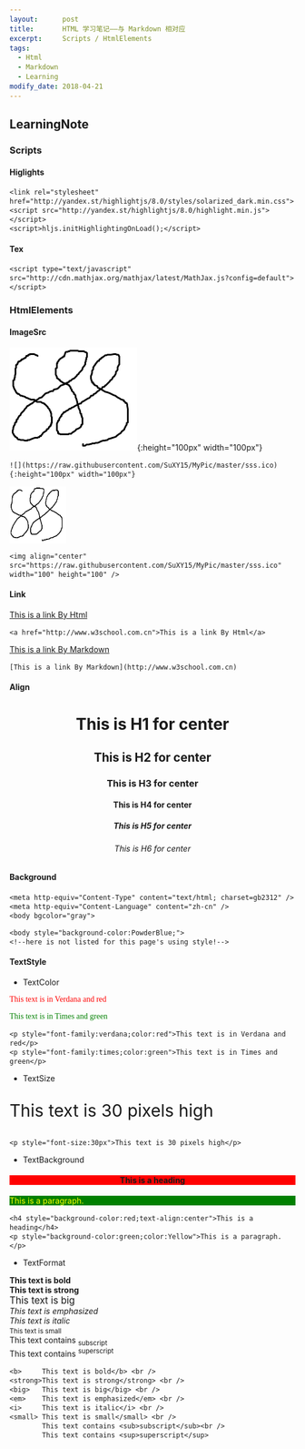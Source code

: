 ```yaml
---
layout:      post
title:       HTML 学习笔记——与 Markdown 相对应
excerpt:     Scripts / HtmlElements
tags:
  - Html
  - Markdown
  - Learning
modify_date: 2018-04-21
---
```


## LearningNote
### Scripts
#### Higlights

```
<link rel="stylesheet" href="http://yandex.st/highlightjs/8.0/styles/solarized_dark.min.css">
<script src="http://yandex.st/highlightjs/8.0/highlight.min.js"></script>
<script>hljs.initHighlightingOnLoad();</script>
```

#### Tex

```
<script type="text/javascript" src="http://cdn.mathjax.org/mathjax/latest/MathJax.js?config=default"></script>
```

### HtmlElements
#### ImageSrc
![](https://raw.githubusercontent.com/SuXY15/MyPic/master/sss.ico){:height="100px" width="100px"}

```
![](https://raw.githubusercontent.com/SuXY15/MyPic/master/sss.ico){:height="100px" width="100px"}
```

<img align="center" src="https://raw.githubusercontent.com/SuXY15/MyPic/master/sss.ico" width="100" height="100" /> 

```
<img align="center" src="https://raw.githubusercontent.com/SuXY15/MyPic/master/sss.ico" width="100" height="100" /> 
```

#### Link
<a href="http://www.w3school.com.cn">This is a link By Html</a>

```
<a href="http://www.w3school.com.cn">This is a link By Html</a>
```

[This is a link By Markdown](http://www.w3school.com.cn)

```
[This is a link By Markdown](http://www.w3school.com.cn)
```

#### Align
<h1 align="center">This is H1 for center </h1>
<h2 align="center">This is H2 for center </h2>
<h3 align="center">This is H3 for center </h3>
<h4 align="center">This is H4 for center </h4>
<h5 align="center">This is H5 for center </h5>
<h6 align="center">This is H6 for center </h6>

#### Background

```
<meta http-equiv="Content-Type" content="text/html; charset=gb2312" />
<meta http-equiv="Content-Language" content="zh-cn" />
<body bgcolor="gray">
```


```
<body style="background-color:PowderBlue;">
<!--here is not listed for this page's using style!-->
```

#### TextStyle

+ TextColor
<p style="font-family:verdana;color:red">This text is in Verdana and red</p>
<p style="font-family:times;color:green">This text is in Times and green</p>

```
<p style="font-family:verdana;color:red">This text is in Verdana and red</p>
<p style="font-family:times;color:green">This text is in Times and green</p>
```

+ TextSize

<p style="font-size:30px">This text is 30 pixels high</p>

```
<p style="font-size:30px">This text is 30 pixels high</p>
```

+ TextBackground

<h4 style="background-color:red;text-align:center">This is a heading</h4>
<p style="background-color:green;color:Yellow">This is a paragraph.</p>

```
<h4 style="background-color:red;text-align:center">This is a heading</h4>
<p style="background-color:green;color:Yellow">This is a paragraph.</p>
```

+ TextFormat

<b>     This text is bold</b> <br />
<strong>This text is strong</strong> <br />
<big>   This text is big</big> <br />
<em>    This text is emphasized</em> <br />
<i>     This text is italic</i> <br />
<small> This text is small</small> <br />
        This text contains <sub>subscript</sub><br />
        This text contains <sup>superscript</sup>

```
<b>     This text is bold</b> <br />
<strong>This text is strong</strong> <br />
<big>   This text is big</big> <br />
<em>    This text is emphasized</em> <br />
<i>     This text is italic</i> <br />
<small> This text is small</small> <br />
        This text contains <sub>subscript</sub><br />
        This text contains <sup>superscript</sup>
```